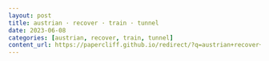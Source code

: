 ```yaml
---
layout: post
title: austrian · recover · train · tunnel
date: 2023-06-08
categories: [austrian, recover, train, tunnel]
content_url: https://papercliff.github.io/redirect/?q=austrian+recover+train+tunnel&tbs=cdr:1,cd_min:6/7/2023,cd_max:6/9/2023
---
```

